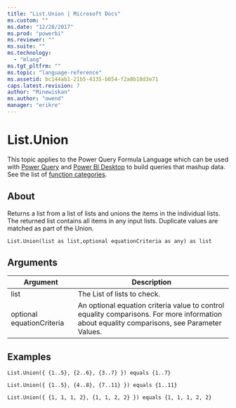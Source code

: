 ```yaml
---
title: "List.Union | Microsoft Docs"
ms.custom: ""
ms.date: "12/28/2017"
ms.prod: "powerbi"
ms.reviewer: ""
ms.suite: ""
ms.technology: 
  - "mlang"
ms.tgt_pltfrm: ""
ms.topic: "language-reference"
ms.assetid: bc144ab1-21b5-4335-b054-f2a8b18d3e71
caps.latest.revision: 7
author: "Minewiskan"
ms.author: "owend"
manager: "erikre"
---
```

# List.Union
This topic applies to the Power Query Formula Language which can be used with [Power Query](https://support.office.com/article/Introduction-to-Microsoft-Power-Query-for-Excel-6E92E2F4-2079-4E1F-BAD5-89F6269CD605) and [Power BI Desktop](http://go.microsoft.com/fwlink/p/?LinkId=618607) to build queries that mashup data. See the list of [function categories](https://msdn.microsoft.com/en-us/library/mt211003.aspx).  
  
## About  
Returns a list from a list of lists and unions the items in the individual lists. The returned list contains all items in any input lists. Duplicate values are matched as part of the Union.  
  
```  
List.Union(list as list,optional equationCriteria as any) as list  
```  
  
## Arguments  
  
|Argument|Description|  
|------------|---------------|  
|list|The List of lists to check.|  
|optional equationCriteria|An optional equation criteria value to control equality comparisons. For more information about equality comparisons, see Parameter Values.|  
  
## Examples  
  
```  
List.Union({ {1..5}, {2..6}, {3..7} }) equals {1..7}  
```  
  
```  
List.Union({ {1..5}, {4..8}, {7..11} }) equals {1..11}  
```  
  
```  
List.Union({ {1, 1, 1, 2}, {1, 1, 2, 2} }) equals {1, 1, 1, 2, 2}  
```  
